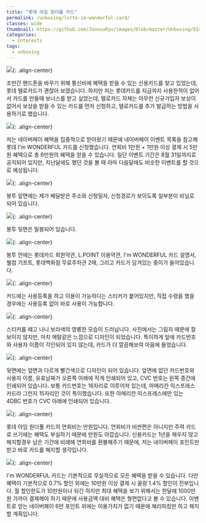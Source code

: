 ```yaml
---
title: "롯데 아임 원더풀 카드"
permalink: /unboxing/lotte-im-wonderful-card/
classes: wide
thumbnail: https://github.com/JoonsuRyu/images/blob/master/Unboxing/014/00.jpg?raw=true
categories:
  - interests
tags:
  - unboxing
---
```


![](https://github.com/JoonsuRyu/images/blob/master/Unboxing/014/00.jpg?raw=true){: .align-center}

조만간 핸드폰을 바꾸기 위해 통신비에 혜택을 받을 수 있는 신용카드를 찾고 있었는데, 롯데 텔로카드가 괜찮아 보였습니다. 하지만 저는 롯데카드를 지금까지 사용한적이 없어서 카드를 만들때 보너스를 받고 싶었는데, 텔로카드 자체는 아무런 신규가입자 보상이 없어서 보상을 받을 수 있는 카드를 먼저 신청하고, 텔로카드를 추가 발급하는 방법을 사용하기로 했습니다.

![](https://github.com/JoonsuRyu/images/blob/master/Unboxing/014/01.jpg?raw=true){: .align-center}

저는 네이버페이 혜택을 집중적으로 받아왔기 때문에 네이버페이 이벤트 목록을 참고해 롯데 I'm WONDERFUL 카드를 신청했습니다. 연회비 1만원 + 1만원 이상 결제 시 5만원 혜택으로 총 6만원의 혜택을 얻을 수 있습니다. 일단 이벤트 기간은 8월 31일까지로 공지되어 있지만, 지난달에도 했던 것을 볼 때 아마 다음달에도 비슷한 이벤트를 할 것으로 예상됩니다.

![](https://github.com/JoonsuRyu/images/blob/master/Unboxing/014/02.jpg?raw=true){: .align-center}

봉투 앞면에는 제가 배달받은 주소와 신청일자, 신청경로가 보이도록 일부분이 비닐로 되어 있습니다.

![](https://github.com/JoonsuRyu/images/blob/master/Unboxing/014/03.jpg?raw=true){: .align-center}

봉투 뒷면은 밀봉되어 있습니다.

![](https://github.com/JoonsuRyu/images/blob/master/Unboxing/014/04.jpg?raw=true){: .align-center}

봉투 안에는 롯데카드 회원약관, L.POINT 이용약관, I'm WONDERFUL 카드 설명서, 웰컴 기프트, 롯데백화점 무료주차관 2매, 그리고 카드가 담겨있는 종이가 들어있습니다.

![](https://github.com/JoonsuRyu/images/blob/master/Unboxing/014/05.jpg?raw=true){: .align-center}

카드에는 사용등록을 하고 이용이 가능하다는 스티커가 붙어있지만, 직접 수령을 했을 경우에는 사용등록 없이 바로 사용이 가능합니다.

![](https://github.com/JoonsuRyu/images/blob/master/Unboxing/014/06.jpg?raw=true){: .align-center}

스티커를 떼고 나니 보라색의 영롱한 모습이 드러납니다. 사진에서는 그림자 때문에 잘 보이지 않지만, 마치 메탈같은 느낌으로 디자인이 되었습니다. 특이하게 앞에 카드번호와 사용자 이름이 각인되어 있지 않는데, 카드가 더 깔끔해보여 마음에 들었습니다.

![](https://github.com/JoonsuRyu/images/blob/master/Unboxing/014/07.jpg?raw=true){: .align-center}

뒷면에는 앞면과 다르게 빨간색으로 디자인이 되어 있습니다. 앞면에 없던 카드번호와 사용자 이름, 유효날짜가 오른쪽 아래에 작게 인쇄되어 있고, CVC 번호는 왼쪽 중간에 인쇄되어 있습니다. 보통 카드번호는 16자리로 이루어져 있는데, 아메리칸 익스프레스 카드라 그런지 15자리인 것이 특이했습니다. 또한 아메리칸 익스프레스에만 있는 4DBC 번호가 CVC 아래에 인쇄되어 있습니다.

![](https://github.com/JoonsuRyu/images/blob/master/Unboxing/014/08.jpg?raw=true){: .align-center}

롯데 아임 원더풀 카드의 연회비는 만원입니다. 연회비가 비싼편은 아니지만 주력 카드로 쓰기에는 혜택도 부실하기 때문에 만원도 아깝습니다. 신용카드는 1년을 채우지 않고 해지할경우 남은 기간에 비례해 연회비를 환불해주기 때문에, 저는 네이버페이 포인트만 받고 바로 카드를 해지할 생각입니다.

![](https://github.com/JoonsuRyu/images/blob/master/Unboxing/014/09.jpg?raw=true){: .align-center}

I'm WONDERFUL 카드는 기본적으로 무실적으로 모든 혜택을 받을 수 있습니다. 다만 혜택이 기본적으로 0.7% 할인 외에는 10만원 이상 결제 시 꼴랑 1.4% 할인이 전부입니다. 월 할인한도가 10만원이나 되긴 하지만 최대 혜택을 보기 위해서는 한달에 1000만원 가까이 결제해야 하기 때문에 사용금액 대비 혜택은 형편없다고 볼 수 있습니다. 이벤트로 얻는 네이버페이 6만 포인트 외에는 이용가치가 없기 때문에 체리피킹만 하고 해지할 계획입니다.